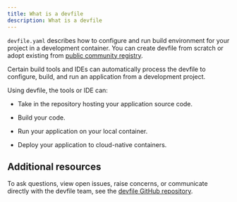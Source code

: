 ```yaml
---
title: What is a devfile
description: What is a devfile
---
```


`devfile.yaml` describes how to configure and run build environment for
your project in a development container. You can create devfile from scratch or
adopt existing from [public community registry](https://registry.devfile.io/viewer).

Certain build tools and IDEs can automatically process the devfile
to configure, build, and run an application from a development project.

Using devfile, the tools or IDE can:

- Take in the repository hosting your application source code.

- Build your code.

- Run your application on your local container.

- Deploy your application to cloud-native containers.

## Additional resources

To ask questions, view open issues, raise concerns, or communicate
directly with the devfile team, see the [devfile GitHub
repository](https://github.com/devfile/api).
